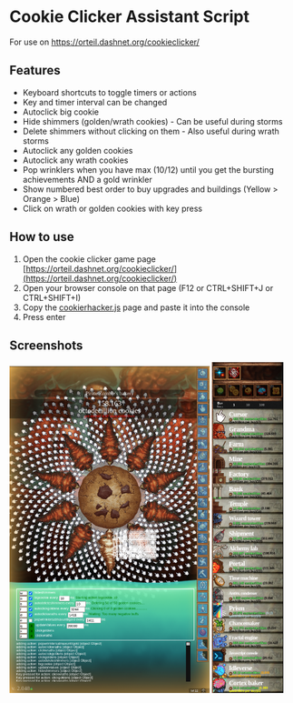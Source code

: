 # Cookie Clicker Assistant Script
For use on https://orteil.dashnet.org/cookieclicker/

## Features
- Keyboard shortcuts to toggle timers or actions
- Key and timer interval can be changed
- Autoclick big cookie
- Hide shimmers (golden/wrath cookies) - Can be useful during storms
- Delete shimmers without clicking on them - Also useful during wrath storms
- Autoclick any golden cookies
- Autoclick any wrath cookies
- Pop wrinklers when you have max (10/12) until you get the bursting achievements AND a gold wrinkler
- Show numbered best order to buy upgrades and buildings (Yellow > Orange > Blue)
- Click on wrath or golden cookies with key press

## How to use
1. Open the cookie clicker game page [https://orteil.dashnet.org/cookieclicker/](https://orteil.dashnet.org/cookieclicker/)
2. Open your browser console on that page (F12 or CTRL+SHIFT+J or CTRL+SHIFT+I)
3. Copy the [cookierhacker.js](https://raw.githubusercontent.com/blipk/cookiehacker/main/cookiehacker.js) page and paste it into the console
4. Press enter

## Screenshots
<p float="left">
 <img src="/doc1.png" width="70%" />
 <img src="/doc2.png" width="25%" />
</p>
